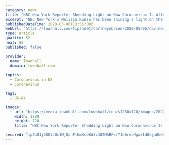 ```yaml
---
category: news
title: "NBC New York Reporter Shedding Light on How Coronavirus Is Affecting Children"
excerpt: "NBC New York's Melissa Russo has been shining a light on the illness. As she explained in a recent report, medical experts are beginning to identify inflammation as a new syndrome of COVID-19 that can send the body into a state of shock and cause organ failure."
publishedDateTime: 2020-05-06T13:55:00Z
webUrl: "https://townhall.com/tipsheet/cortneyobrien/2020/05/06/nbc-new-york-reporter-shedding-light-on-how-coronavirus-is-affecting-children-n2568286"
type: article
quality: 52
heat: 52
published: false

provider:
  name: Townhall
  domain: townhall.com

topics:
  - Coronavirus in US
  - Coronavirus

tags:
  - US-NY

images:
  - url: "https://media.townhall.com/townhall/reu/s1280x720/images/2020/127/a0ce188f-76c0-4745-abb2-c921c56d0c8f.png"
    width: 1280
    height: 720
    title: "NBC New York Reporter Shedding Light on How Coronavirus Is Affecting Children"

secured: "ipZoO1j3KQloOc1MjQunFlUmXeeKd5c482MABFr/Y1b6reoNgaxId8zjn6UwDLy62iOoZJvSkj5N4kj86gEZS6KZypB1bkybvsqa0HKjL+ymmtg+EWRiXuRxe1oAW+8E6rPfYw6naJLbjjPAzBJjv0hVjKGegiLiHY0uAqoyInCPhhTPaKVm230uRRfFNcBsnVfNp4QJzyjvgQKEwYEnuRA3BrvUu+JNGwDNcLa1/TKnCuCSVn/WfF9A7pCtHx8KQ4qnWvHWKu7z/OyfspnJ2izKW4h0yNp68CvUbuaCtaQoSL0/livdrCn/d2QhoEEM4G7r+1G8qL5Masgyr/GUkrSTqi7FDk7jYoruDngAo0+wJhge7BNybipdO08DKflhhVWuzXatpS5a/Boq60Dgw21g8xWfGHNpksc9uDXVXLWxPvsz7kjok9jHFdtcAgl2OQtMI7UxdlcP3SCLQMWW+8/5g4z+kF1csFiWPKrBu+k=;GZNA8evUQoPhxhfR+EG3hw=="
---
```


